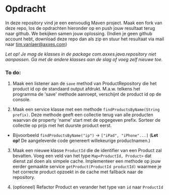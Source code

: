 # Opdracht

In deze repository vind je een eenvoudig Maven project. Maak een fork van deze repo, los de opdrachten hieronder op en push jouw resultaat terug naar github. 
 We bekijken samen jouw oplossing. (Indien je geen github account hebt, download deze repo dan als zip en stuur het resultaat via mail naar tim.vanlaer@axxes.com)

*Let op! Je mag de klasses in de package com.axxes.java.repository niet aanpassen. Ga met de andere klasses aan de slag of voeg zelf nieuwe toe.*

### To do:

1. Maak een listener aan de `save` method van ProductRepository die het product id op de standaard output afdrukt. 
M.a.w. telkens het programma de 'save' methode aanroept, verschijnt de product id op de console.

2. Maak een service klasse met een methode `findProductsByName(String prefix)`. Deze methode geeft een collectie terug 
van alle producten waarvan de property 'name' start met de opgegeven prefix. 
Sorteer de collectie op prijs met het duurste product eerst.
  * Bijvoorbeeld `findProductsByName("ip")` -> `["iPad", "iPhone"...]` (**Let op!** De aangeleverde code genereert willekeurige productnamen.)

3. Maak een nieuwe klasse `ProductId` die de identifier van een Product zal bevatten. Voeg een veld van het type `Map<ProductId, Product>` dat dienst zal doen als simpele cache. 
Implementeer een methode op jouw eerder gemaakte service `getProduct(ProductId productId)` waarmee je het correcte product opzoekt in de cache met fallback naar de repository.

4. (optioneel) Refactor Product en verander het type van `id` naar `ProductId`

  